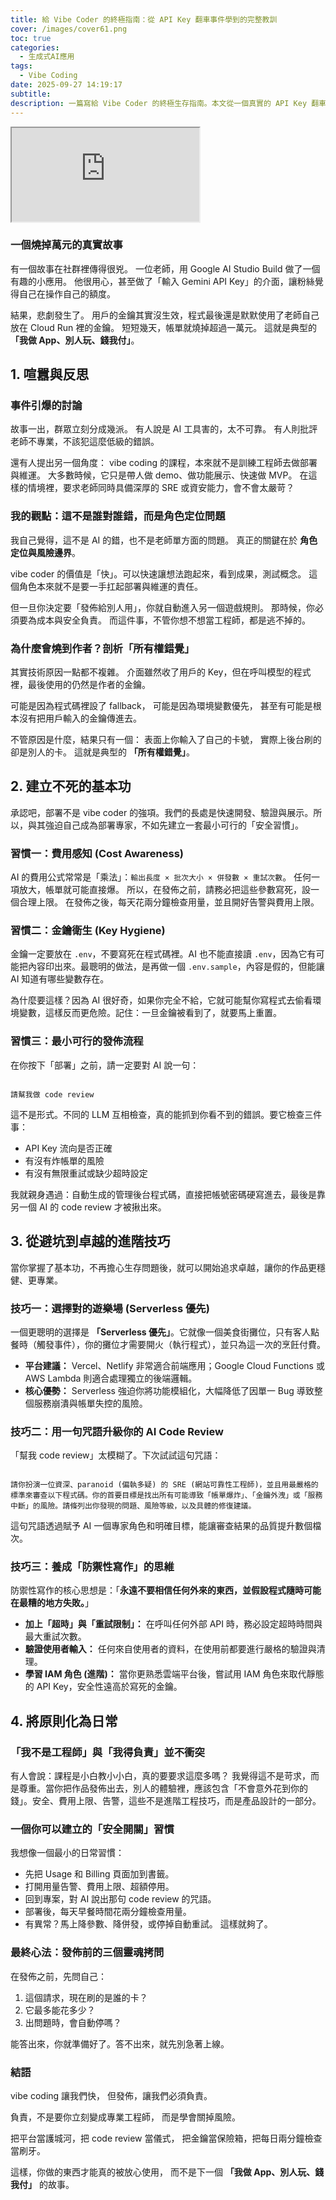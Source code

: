 ```yaml
---
title: 給 Vibe Coder 的終極指南：從 API Key 翻車事件學到的完整教訓
cover: /images/cover61.png
toc: true
categories:
  - 生成式AI應用
tags:
  - Vibe Coding
date: 2025-09-27 14:19:17
subtitle:
description: 一篇寫給 Vibe Coder 的終極生存指南。本文從一個真實的 API Key 翻車故事講起，深入剖析社群討論、角色定位與技術根源，接著提供從基礎的金鑰衛生、費用控制，到進階的 Serverless 架構、防禦性寫作等一套完整的實踐方法，助你在創新的路上走得既快又穩。
---
```


<div class="iframe-wrapper">
  <iframe 
    src="https://gamma.app/embed/fei4zb6f11mjvrn" 
    title="給 Vibe Coder 的終極指南：從 API Key 翻車事件學到的完整教訓" 
    allow="fullscreen">
  </iframe>
</div>

### 一個燒掉萬元的真實故事

有一個故事在社群裡傳得很兇。
一位老師，用 Google AI Studio Build 做了一個有趣的小應用。
他很用心，甚至做了「輸入 Gemini API Key」的介面，讓粉絲覺得自己在操作自己的額度。

結果，悲劇發生了。
用戶的金鑰其實沒生效，程式最後還是默默使用了老師自己放在 Cloud Run 裡的金鑰。
短短幾天，帳單就燒掉超過一萬元。
這就是典型的 **「我做 App、別人玩、錢我付」**。

## 1. 喧囂與反思

### 事件引爆的討論

故事一出，群眾立刻分成幾派。
有人說是 AI 工具害的，太不可靠。
有人則批評老師不專業，不該犯這麼低級的錯誤。

還有人提出另一個角度：
vibe coding 的課程，本來就不是訓練工程師去做部署與維運。
大多數時候，它只是帶人做 demo、做功能展示、快速做 MVP。
在這樣的情境裡，要求老師同時具備深厚的 SRE 或資安能力，會不會太嚴苛？

### 我的觀點：這不是誰對誰錯，而是角色定位問題

我自己覺得，這不是 AI 的錯，也不是老師單方面的問題。
真正的關鍵在於 **角色定位與風險邊界**。

vibe coder 的價值是「快」。可以快速讓想法跑起來，看到成果，測試概念。
這個角色本來就不是要一手扛起部署與維運的責任。

但一旦你決定要「發佈給別人用」，你就自動進入另一個遊戲規則。
那時候，你必須要為成本與安全負責。
而這件事，不管你想不想當工程師，都是逃不掉的。

### 為什麼會燒到作者？剖析「所有權錯覺」

其實技術原因一點都不複雜。
介面雖然收了用戶的 Key，但在呼叫模型的程式裡，最後使用的仍然是作者的金鑰。

可能是因為程式碼裡設了 fallback，
可能是因為環境變數優先，
甚至有可能是根本沒有把用戶輸入的金鑰傳進去。

不管原因是什麼，結果只有一個：
表面上你輸入了自己的卡號，
實際上後台刷的卻是別人的卡。
這就是典型的 **「所有權錯覺」**。

## 2. 建立不死的基本功

承認吧，部署不是 vibe coder 的強項。我們的長處是快速開發、驗證與展示。所以，與其強迫自己成為部署專家，不如先建立一套最小可行的「安全習慣」。

### 習慣一：費用感知 (Cost Awareness)

AI 的費用公式常常是「乘法」：`輸出長度 × 批次大小 × 併發數 × 重試次數`。
任何一項放大，帳單就可能直接爆。
所以，在發佈之前，請務必把這些參數寫死，設一個合理上限。
在發佈之後，每天花兩分鐘檢查用量，並且開好告警與費用上限。

### 習慣二：金鑰衛生 (Key Hygiene)

金鑰一定要放在 `.env`，不要寫死在程式碼裡。AI 也不能直接讀 `.env`，因為它有可能把內容印出來。最聰明的做法，是再做一個 `.env.sample`，內容是假的，但能讓 AI 知道有哪些變數存在。

為什麼要這樣？因為 AI 很好奇，如果你完全不給，它就可能幫你寫程式去偷看環境變數，這樣反而更危險。記住：一旦金鑰被看到了，就要馬上重置。

### 習慣三：最小可行的發佈流程

在你按下「部署」之前，請一定要對 AI 說一句：

```

請幫我做 code review

```

這不是形式。不同的 LLM 互相檢查，真的能抓到你看不到的錯誤。要它檢查三件事：
- API Key 流向是否正確
- 有沒有炸帳單的風險
- 有沒有無限重試或缺少超時設定

我就親身遇過：自動生成的管理後台程式碼，直接把帳號密碼硬寫進去，最後是靠另一個 AI 的 code review 才被揪出來。

## 3. 從避坑到卓越的進階技巧

當你掌握了基本功，不再擔心生存問題後，就可以開始追求卓越，讓你的作品更穩健、更專業。

### 技巧一：選擇對的遊樂場 (Serverless 優先)

一個更聰明的選擇是 **「Serverless 優先」**。它就像一個美食街攤位，只有客人點餐時（觸發事件），你的攤位才需要開火（執行程式），並只為這一次的烹飪付費。
- **平台建議：** Vercel、Netlify 非常適合前端應用；Google Cloud Functions 或 AWS Lambda 則適合處理獨立的後端邏輯。
- **核心優勢：** Serverless 強迫你將功能模組化，大幅降低了因單一 Bug 導致整個服務崩潰與帳單失控的風險。

### 技巧二：用一句咒語升級你的 AI Code Review

「幫我 code review」太模糊了。下次試試這句咒語：

```

請你扮演一位資深、paranoid (偏執多疑) 的 SRE (網站可靠性工程師)，並且用最嚴格的標準來審查以下程式碼。你的首要目標是找出所有可能導致「帳單爆炸」、「金鑰外洩」或「服務中斷」的風險。請條列出你發現的問題、風險等級，以及具體的修復建議。

```
這句咒語透過賦予 AI 一個專家角色和明確目標，能讓審查結果的品質提升數個檔次。

### 技巧三：養成「防禦性寫作」的思維

防禦性寫作的核心思想是：「**永遠不要相信任何外來的東西，並假設程式隨時可能在最糟的地方失敗。**」
- **加上「超時」與「重試限制」：** 在呼叫任何外部 API 時，務必設定超時時間與最大重試次數。
- **驗證使用者輸入：** 任何來自使用者的資料，在使用前都要進行嚴格的驗證與清理。
- **學習 IAM 角色 (進階)：** 當你更熟悉雲端平台後，嘗試用 IAM 角色來取代靜態的 API Key，安全性遠高於寫死的金鑰。

## 4. 將原則化為日常

### 「我不是工程師」與「我得負責」並不衝突

有人會說：課程是小白教小小白，真的要要求這麼多嗎？
我覺得這不是苛求，而是尊重。當你把作品發佈出去，別人的體驗裡，應該包含「不會意外花到你的錢」。安全、費用上限、告警，這些不是進階工程技巧，而是產品設計的一部分。

### 一個你可以建立的「安全開關」習慣

我想像一個最小的日常習慣：
- 先把 Usage 和 Billing 頁面加到書籤。
- 打開用量告警、費用上限、超額停用。
- 回到專案，對 AI 說出那句 code review 的咒語。
- 部署後，每天早餐時間花兩分鐘檢查用量。
- 有異常？馬上降參數、降併發，或停掉自動重試。
這樣就夠了。

### 最終心法：發佈前的三個靈魂拷問

在發佈之前，先問自己：

1.  這個請求，現在刷的是誰的卡？
2.  它最多能花多少？
3.  出問題時，會自動停嗎？

能答出來，你就準備好了。答不出來，就先別急著上線。

### 結語

vibe coding 讓我們快，
但發佈，讓我們必須負責。

負責，不是要你立刻變成專業工程師，
而是學會關掉風險。

把平台當護城河，把 code review 當儀式，
把金鑰當保險箱，把每日兩分鐘檢查當刷牙。

這樣，你做的東西才能真的被放心使用，
而不是下一個 **「我做 App、別人玩、錢我付」** 的故事。
